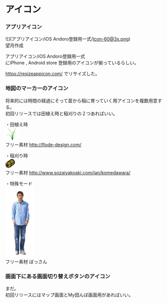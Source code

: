 # アイコン

### アプリアイコン
![](アプリアイコン/iOS Andoro登録用一式/Icon-60@3x.png)  
望月作成  

アプリアイコン/iOS Andoro登録用一式  
にiPhone , Android store 登録用のアイコンが揃っているらしい。  

https://resizeappicon.com/
でリサイズした。

### 地図のマーカーのアイコン
将来的には時間の経過にそって苗から稲に育っていく用アイコンを複数用意する。  
初回リリースでは田植え時と稲刈りの２つあればいい。  
  
・田植え時  
![](マップマーカーアイコン/nae40.png)  
フリー素材 http://flode-design.com/  
  
  
・稲刈り時  
![](マップマーカーアイコン/tawara30.png)  
フリー素材 http://www.sozaiyakoaki.com/jan/komedawara/  
  
  
・特殊モード  
![](マップマーカーアイコン/Bossan220.png)  
フリー素材 ぼっさん 
  
  
### 画面下にある画面切り替えボタンのアイコン
まだ。  
初回リリースにはマップ画面とMy田んぼ画面用があればいい。


